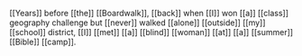 [[Years]] before [[the]] [[Boardwalk]], [[back]] when [[I]] won [[a]] [[class]] geography challenge but [[never]] walked [[alone]] [[outside]] [[my]] [[school]] district, [[I]] [[met]] [[a]] [[blind]] [[woman]] [[at]] [[a]] [[summer]] [[Bible]] [[camp]]. 